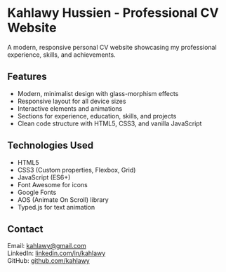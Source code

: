 # Kahlawy Hussien - Professional CV Website

A modern, responsive personal CV website showcasing my professional experience, skills, and achievements.

## Features

- Modern, minimalist design with glass-morphism effects
- Responsive layout for all device sizes
- Interactive elements and animations
- Sections for experience, education, skills, and projects
- Clean code structure with HTML5, CSS3, and vanilla JavaScript

## Technologies Used

- HTML5
- CSS3 (Custom properties, Flexbox, Grid)
- JavaScript (ES6+)
- Font Awesome for icons
- Google Fonts
- AOS (Animate On Scroll) library
- Typed.js for text animation

## Contact

Email: kahlawy@gmail.com  
LinkedIn: [linkedin.com/in/kahlawy](https://linkedin.com/in/kahlawy)  
GitHub: [github.com/kahlawy](https://github.com/kahlawy)
